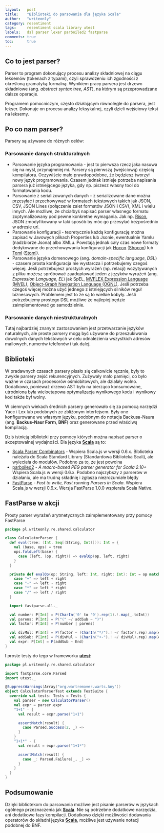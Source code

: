 ```yaml
---
layout:   post
title:    "Biblioteki do parsowania dla języka Scala"
author:   "writeonly"
category: resentiment
tags:     resentiment scala library utest
labels:   dsl parser lexer parboiled2 fastparse
comments: true
toc:      true
---
```


## Co to jest parser?

Parser to program dokonujący procesu analizy składniowej na ciągu leksemów (tokenach z typami),
czyli sprawdzeniu ich zgodności z określoną gramatyką formalną.
Wynikiem pracy parsera jest drzewo składniowe (ang. *abstract syntax tree*, *AST*),
na którym są przeprowadzane dalsze operacje.

Programem pomocniczym, często działającym równolegle do parsera, jest lekser. 
Dokonuje on procesu analizy leksykalnej,
czyli dzieli wejściowy tekst na leksemy.

## Po co nam parser?
Parsery są używane do różnych celów:

### Parsowanie danych strukturalnych
* Parsowanie języka programowania - 
jest to pierwsza rzecz jaka nasuwa się na myśl, przynajmniej mi. 
Parsery są pierwszą (wejściową) częścią kompilatora. 
Oczywiście mało prawdopodobne, że będziesz tworzył nowy język programowania. 
Czasem jednak istnieje potrzeba napisania parsera już istniejącego języka, 
gdy np. piszesz własny tool do formatowania kodu.
* Parsowanie z serializowanych danych - 
z serializowane dane można przesyłać i przechowywać w formatach tekstowych takich jak 
JSON, CSV, JSON Lines (połączenie zalet formatów JSON i CSV), XML i wielu innych. 
Ale możliwe, że chciałbyś napisać parser własnego formatu zoptymalizowany pod pewne konkretne wymagania.
Jak np. [Rison](https://github.com/Hronom/jackson-dataformat-rison),
JSON zmodyfikowany w taki sposób by móc go przesyłać bezpośrednio w adresie url.
* Parsowanie konfiguracji - 
teoretycznie każdą konfigurację można zapisać w Javowych plikach Properties lub Jsonie, ewentualnie Yamlu (nadzbiorze Jsona) albo XMLu.
Powstają jednak cały czas nowe formaty dedykowane do przechowywania konfiguracji jak 
[Hocon](<https://github.com/lightbend/config>) ([Shocon](<https://github.com/jvican/stoml>)) 
lub
[Toml](<https://github.com/toml-lang/toml>) ([Stoml](<https://github.com/jvican/stoml>)).
* Parsowanie języka domenowego (ang. *domain-specific language*, *DSL*) -
czasem prosta konfiguracja nie wystarcza i potrzebujemy czegoś więcej.
Jeśli potrzebujesz prostych wyrażeń (np. relacji) wczytywanych z pliku możesz spróbować zaadoptować jeden z języków wyrażeń (ang. *Expression Language*, *EL*) jak 
SpEL,
[MVFLEX Expression Language (MVEL)](<https://github.com/mvel/mvel>), 
[Object-Graph Navigation Language (OGNL)](<https://github.com/apache/commons-ognl>).
Jeśli potrzeba czegoś więcej można użyć jednego z istniejących silników reguł biznesowych.
Problemem jest to że są to wielkie kobyły. 
Jeśli potrzebujemy prostego DSL możliwe że najlepiej będzie zaimplementować go samodzielnie.
 

### Parsowanie danych niestrukturalnych

Tutaj najbardziej znanym zastosowaniem jest przetwarzanie języków naturalnych, 
ale proste parsery mogą być używane do przeszukiwania dowolnych danych tekstowych w celu odnalezienia 
wszystkich adresów mailowych, numerów telefonów i tak dalej. 

## Biblioteki 

W pradawnych czasach parsery pisało się całkowicie ręcznie, były to zwykle parsery zejść rekurencyjnych. 
Zużywały mało pamięci, co było ważne w czasach procesorów ośmiobitowych, ale działały wolno.
Dodatkowo, ponieważ drzewo AST było na bierząco konsumowane, 
utrodniona była wieloetapowa optymalizacja wynikowego kodu
i wynikowy kod także był wolny. 

W ciemnych wiekach średnich parsery generowało się za pomocą narzędzi Yacc i Lex lub podobnych ze zbliżonym interfejsem.
Były one konfigurowane we własnym języku,
podobnym do notacja Backusa-Naura (ang. **Backus-Naur Form**, **BNF**)
oraz generowane przed właściwą kompilacją.

Dziś istnieją biblioteki przy pomocy których można napisać parser o akceptowalnej wydajności.
Dla języka **[Scala](/tags/scala)** są to:

* [Scala Parser Combinators](<https://github.com/scala/scala-parser-combinators>) -
Wspiera Scala.js w wersji 0.6.x.
Biblioteka należała do Scala Standard Library (Standardowa Biblioteka Scali), ale wyleciała do modułów.
Podobno za to, że jest powolna
* [parboiled2](<https://github.com/sirthias/parboiled2>) -
*A macro-based PEG parser generator for Scala 2.10+*
Wspiera Scala.js w wersji 0.6.x.
Podobno najszybszy z parserów w działaniu, ale ma trudną składnię i zgłasza niezrozumiałe błędy
* [FastParse](<http://www.lihaoyi.com/fastparse/>) - 
*Fast to write, Fast running Parsers in Scala*.
Wspiera Scala.js w wersji 0.6.x. 
Wersja FastParse 1.0.0 wspierała Scala Native.

## FastParse w akcji

Prosty parser wyrażeń arytmetycznych zaimplementowany przy pomocy FastParse
```scala
package pl.writeonly.re.shared.calculator

class CalculatorParser {
  def eval(tree: (Int, Seq[(String, Int)])): Int = {
    val (base, ops) = tree
    ops.foldLeft(base) {
      case (left, (op, right)) => evalOp(op, left, right)
    }
  }

  private def evalOp(op: String, left: Int, right: Int): Int = op match {
    case "+" => left + right
    case "-" => left - right
    case "*" => left * right
    case "/" => left / right
  }

  import fastparse.all._

  val number: P[Int] = P(CharIn('0' to '9').rep(1).!.map(_.toInt))
  val parens: P[Int] = P("(" ~/ addSub ~ ")")
  val factor: P[Int] = P(number | parens)

  val divMul: P[Int] = P(factor ~ (CharIn("*/").! ~/ factor).rep).map(eval)
  val addSub: P[Int] = P(divMul ~ (CharIn("+-").! ~/ divMul).rep).map(eval)
  val expr: P[Int] = P(addSub ~ End)
}
```
I proste testy do tego w frameworku **[utest](/tags/utest)**:
```scala
package pl.writeonly.re.shared.calculator

import fastparse.core.Parsed
import utest._

@SuppressWarnings(Array("org.wartremover.warts.Any"))
object CalculatorParserTest extends TestSuite {
  override val tests: Tests = Tests {
    val parser = new CalculatorParser()
    val expr = parser.expr
    "1+1" - {
      val result = expr.parse("1+1")

      assertMatch(result) {
        case Parsed.Success(2, _) =>
      }
    }
    "1+1*" - {
      val result = expr.parse("1+1*")

      assertMatch(result) {
        case _: Parsed.Failure[_, _] =>
      }
    }
  }
}
```

## Podsumowanie

Dzięki bibliotekom do parsowania możliwe jest pisanie parserów w językach ogólnego przeznaczenia jak **[Scala](/tags/scala)**.
Nie są potrzebne dodatkowe narzędzia, ani dodatkowe fazy kompilacji.
Dodatkowo dzięki możliwości dodawania operatorów do składni języka **[Scala](/tags/scala)**,
możliwe jest używanie notacji podobnej do BNF.
